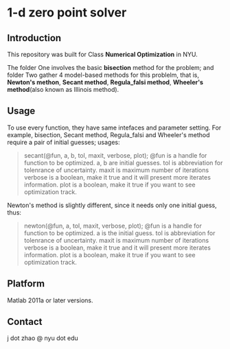 1-d zero point solver
===

Introduction
----
This repository was built for Class **Numerical Optimization** in NYU.

The folder One involves the basic **bisection** method for the problem; and folder Two gather 4 model-based methods for this problelm, that is, **Newton's methon**, **Secant method**, **Regula_falsi method**, **Wheeler's method**(also known as Illinois method).

Usage
---
To use every function, they have same intefaces and parameter setting. For example, bisection, Secant method, Regula_falsi and Wheeler's method require a pair of initial guesses; usages:
> secant(@fun, a, b, tol, maxit, verbose, plot);
> @fun is a handle for function to be optimized.
> a, b are initial guesses.
> tol is abbreviation for tolenrance of uncertainty.
> maxit is maximum number of iterations
> verbose is a boolean, make it true and it will present more iterates information.
> plot is a boolean, make it true if you want to see optimization track.


Newton's method is slightly different, since it needs only one initial guess, thus:
> newton(@fun, a, tol, maxit, verbose, plot);
> @fun is a handle for function to be optimized.
> a is the initial guess.
> tol is abbreviation for tolenrance of uncertainty.
> maxit is maximum number of iterations
> verbose is a boolean, make it true and it will present more iterates information.
> plot is a boolean, make it true if you want to see optimization track.

Platform
---
Matlab 2011a or later versions.

Contact
----
j dot zhao @ nyu dot edu 



